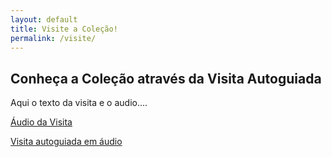 ```yaml
---
layout: default
title: Visite a Coleção!
permalink: /visite/
---
```


## Conheça a Coleção através da Visita Autoguiada

Aqui o texto da visita e o audio....

[Áudio da Visita](https://drive.google.com/file/d/1O1NTkjZgFvp4RaTAlduH9NVkBPh_j4Cy/view?usp=sharing)

<p style="text-align: flex-start;">
    <a href="https://drive.google.com/file/d/1O1NTkjZgFvp4RaTAlduH9NVkBPh_j4Cy/view?usp=sharing" class="button-secondary" target="_blank"> Visita autoguiada em áudio</a>
</p>
